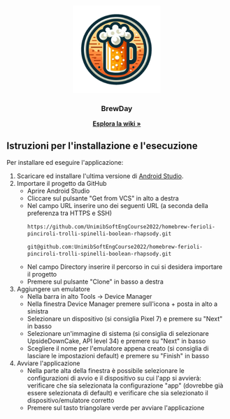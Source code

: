<!-- PROJECT LOGO -->
<br />
<div align="center">
  <a href="https://github.com/UnimibSoftEngCourse2022/homebrew-ferioli-pinciroli-trolli-spinelli-boolean-rhapsody">
    <img src="images/logo-app-round.png" alt="Logo" width="200" height="200">
  </a>

  <h3 align="center">BrewDay</h3>

  <p align="center">
    <a href="https://github.com/UnimibSoftEngCourse2022/homebrew-ferioli-pinciroli-trolli-spinelli-boolean-rhapsody/wiki"><strong>Esplora la wiki »</strong></a>
  </p>
</div>

## Istruzioni per l'installazione e l'esecuzione
Per installare ed eseguire l'applicazione:
1. Scaricare ed installare l'ultima versione di [Android Studio](https://developer.android.com/studio).
2. Importare il progetto da GitHub
   - Aprire Android Studio
   - Cliccare sul pulsante "Get from VCS" in alto a destra
   - Nel campo URL inserire uno dei seguenti URL (a seconda della preferenza tra HTTPS e SSH)
     ```
     https://github.com/UnimibSoftEngCourse2022/homebrew-ferioli-pinciroli-trolli-spinelli-boolean-rhapsody.git
     ```
     ```
     git@github.com:UnimibSoftEngCourse2022/homebrew-ferioli-pinciroli-trolli-spinelli-boolean-rhapsody.git
     ```
   - Nel campo Directory inserire il percorso in cui si desidera importare il progetto
   - Premere sul pulsante "Clone" in basso a destra
3. Aggiungere un emulatore
   - Nella barra in alto Tools &rarr; Device Manager
   - Nella finestra Device Manager premere sull'icona + posta in alto a sinistra
   - Selezionare un dispositivo (si consiglia Pixel 7) e premere su "Next" in basso
   - Selezionare un'immagine di sistema (si consiglia di selezionare UpsideDownCake, API level 34) e premere su "Next" in basso
   - Scegliere il nome per l'emulatore appena creato (si consiglia di lasciare le impostazioni default) e premere su "Finish" in basso
4. Avviare l'applicazione
   - Nella parte alta della finestra è possibile selezionare le configurazioni di avvio e il dispositivo su cui l'app si avvierà: verificare che sia selezionata la configurazione "app" (dovrebbe già essere selezionata di default) e verificare che sia selezionato il dispositivo/emulatore corretto
   - Premere sul tasto triangolare verde per avviare l'applicazione
